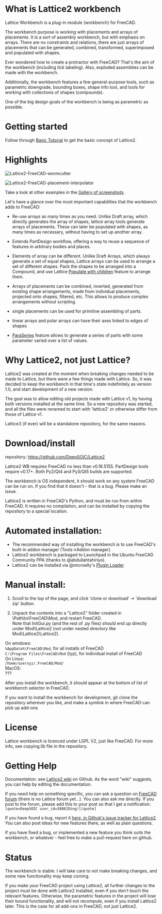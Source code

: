 # What is Lattice2 workbench
Lattice Workbench is a plug-in module (workbench) for FreeCAD.

The workbench purpose is working with placements and arrays of placements. It is a sort of assembly workbench, but with emphasis on arrays. There are no constraints and relations, there are just arrays of placements that can be generated, combined, transformed, superimposed and populated with shapes. 

Ever wondered how to create a protractor with FreeCAD? That's the aim of the workbench (including tick labeling). Also, exploded assemblies can be made with the workbench.

Additionally, the workbench features a few general-purpose tools, such as parametric downgrade, bounding boxes, shape info tool, and tools for working with collections of shapes (compounds).

One of the big design goals of the workbench is being as parametric as possible.

# Getting started

Follow through [Basic Tutorial](https://github.com/DeepSOIC/Lattice2/wiki/Basic-Tutorial) to get the basic concept of Lattice2.

# Highlights
![Lattice2-FreeCAD-wormcutter](https://raw.githubusercontent.com/wiki/DeepSOIC/Lattice2/gallery/worm-cutter-done.png)

![Lattice2-FreeCAD-placement-interpolator](https://raw.githubusercontent.com/wiki/DeepSOIC/Lattice2/gallery/placement_interpolator_fixed.png)

Take a look at other examples in the [Gallery of screenshots](https://github.com/DeepSOIC/Lattice2/wiki/Gallery).

Let's have a glance over the most important capabilities that the workbench adds to FreeCAD:

* Re-use arrays as many times as you need. Unlike Draft array, which directly generates the array of shapes, lattice array tools generate arrays of placements. These can later be populated with shapes, as many times as necessary, without having to set up another array.

* Extends PartDesign workflow, offering a way to reuse a sequence of features in arbitrary bodies and places.

* Elements of array can be different. Unlike Draft Arrays, which always generate a set of equal shapes, Lattice arrays can be used to arrange a set of different shapes. Pack the shapes to be arranged into a Compound, and use Lattice [Populate with children](https://github.com/DeepSOIC/Lattice2/wiki/Feature-PopulateChildren) feature to arrange them.

* Arrays of placements can be combined, inverted, generated from existing shape arrangements, made from individual placements, projected onto shapes, filtered, etc. This allows to produce complex arrangements without scripting.

* single placements can be used for primitive assembling of parts.

* linear arrays and polar arrays can have their axes linked to edges of shapes

* [ParaSeries](https://github.com/DeepSOIC/Lattice2/wiki/Feature-ParaSeries) feature allows to generate a series of parts with some parameter varied over a list of values.

# Why Lattice2, not just Lattice?
Lattice2 was created at the moment when breaking changes needed to be made to Lattice, but there were a few things made with Lattice. So, it was decided to keep the workbench in that time's state indefinitely as version 1.0, and start development of a new version.

The goal was to allow editing old projects made with Lattice v1, by having both versions installed at the same time. So a new repository was started, and all the files were renamed to start with 'lattice2' or otherwise differ from those of Lattice v1. 

Lattice3 (if ever) will be a standalone repository, for the same reasons.

# Download/install
repository: https://github.com/DeepSOIC/Lattice2

Lattice2 WB requires FreeCAD no less than v0.16.5155. PartDesign tools require v0.17+. Both Py2/Qt4 and Py3/Qt5 builds are supported.

The workbench is OS independent, it should work on any system FreeCAD can be run on. If you find that it doesn't - that is a bug. Please make an issue.  

Lattice2 is written in FreeCAD's Python, and must be run from within FreeCAD. It requires no compilation, and can be installed by copying the repository to a special location.

# Automated installation:
* The recommended way of installing the workbench is to use FreeCAD's built-in addon manager (Tools->Addon manager).
* Lattice2 workbench is packaged to Launchpad in the Ubuntu FreeCAD Community PPA (thanks to @abdullahtahiriyo). 
* Lattice2 can be installed via @microelly's [Plugin Loader](https://github.com/microelly2/freecad-pluginloader)

# Manual install: 
1. Scroll to the top of the page, and click 'clone or download' -> 'download zip' button.

2. Unpack the contents into a "Lattice2" folder created in \Path\to\FreeCAD\Mod, and restart FreeCAD. <br>
Note that InitGui.py (and the rest of .py files) should end up directly under Mod\Lattice2 (not under nested directory like Mod\Lattice2\Lattice2).

On windows:<br>
`%AppData%\FreeCAD\Mod`, for all installs of FreeCAD<br>
`C:\Program Files\FreeCAD\Mod` (typ), for individual install of FreeCAD<br>
On Linux:<br>
`/home/userxyz/.FreeCAD/Mod/`<br>
MacOS:<br>
???

After you install the workbench, it should appear at the bottom of list of workbench selector in FreeCAD.

If you want to install the workbench for development, git clone the repository wherever you like, and make a symlink in where FreeCAD can pick up add-ons 

# License
Lattice workbench is licenced under LGPL V2, just like FreeCAD. For more info, see copying.lib file in the repository.

# Getting Help

Documentation: see [Lattice2 wiki](https://github.com/DeepSOIC/Lattice2/wiki) on Github. As the word "wiki" suggests, you can help by editing the documentation.

If you need help on something specific, you can ask a question on [FreeCAD forum](http://forum.freecadweb.org/index.php) (there is no Lattice forum yet...). You can also ask me directly. If you post to the forum, please add this to your post so that I get a notification: `[quote=DeepSOIC user_id=3888]Ding![/quote]`

If you have found a bug, report it [here, in Github's issue tracker for Lattice2](https://github.com/DeepSOIC/Lattice2/issues). You can also post ideas for new features there, as well as plain questions.

If you have fixed a bug, or implemented a new feature you think suits the workbench, or whatever - feel free to make a pull-request here on github.

# Status
The workbench is stable. I will take care to not make breaking changes, and some new functionality may keep coming.

If you make your FreeCAD project using Lattice2, all further changes to the project must be done with Lattice2 installed, even if you don't touch the relevant features. Otherwise, the parametric features in the project will lose their bound functionality, and will not recompute, even if you install Lattice2 later. This is the case for all add-ons in FreeCAD, not just Lattice2.
